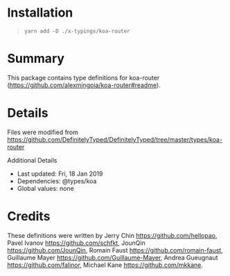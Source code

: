 # Installation
> `yarn add -D ./x-typings/koa-router`

# Summary
This package contains type definitions for koa-router (https://github.com/alexmingoia/koa-router#readme).

# Details
Files were modified from https://github.com/DefinitelyTyped/DefinitelyTyped/tree/master/types/koa-router

Additional Details
 * Last updated: Fri, 18 Jan 2019
 * Dependencies: @types/koa
 * Global values: none

# Credits
These definitions were written by Jerry Chin <https://github.com/hellopao>, Pavel Ivanov <https://github.com/schfkt>, JounQin <https://github.com/JounQin>, Romain Faust <https://github.com/romain-faust>, Guillaume Mayer <https://github.com/Guillaume-Mayer>, Andrea Gueugnaut <https://github.com/falinor>, Michael Kane <https://github.com/mkkane>.
